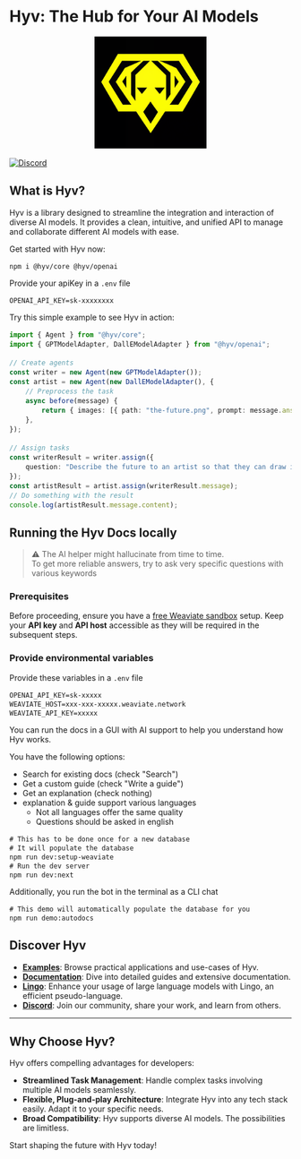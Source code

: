 # Hyv: The Hub for Your AI Models

<p align="center"><img src="assets/logo.png" alt="Hyv logo" width="200"/></p>

[![Discord](https://img.shields.io/discord/1091306623819059300?color=7289da&label=Discord&logo=discord&logoColor=fff&style=for-the-badge)](https://discord.com/invite/m3TBB9XEkb)

## What is Hyv?

Hyv is a library designed to streamline the integration and interaction of diverse AI models. It
provides a clean, intuitive, and unified API to manage and collaborate different AI models with
ease.

Get started with Hyv now:

```shell
npm i @hyv/core @hyv/openai
```

Provide your apiKey in a `.env` file

```
OPENAI_API_KEY=sk-xxxxxxxx
```

Try this simple example to see Hyv in action:

```ts
import { Agent } from "@hyv/core";
import { GPTModelAdapter, DallEModelAdapter } from "@hyv/openai";

// Create agents
const writer = new Agent(new GPTModelAdapter());
const artist = new Agent(new DallEModelAdapter(), {
    // Preprocess the task
    async before(message) {
        return { images: [{ path: "the-future.png", prompt: message.answer }] };
    },
});

// Assign tasks
const writerResult = writer.assign({
    question: "Describe the future to an artist so that they can draw it",
});
const artistResult = artist.assign(writerResult.message);
// Do something with the result
console.log(artistResult.message.content);
```

## Running the Hyv Docs locally

> ⚠️ The AI helper might hallucinate from time to time.  
> To get more reliable answers, try to ask very specific questions with various keywords

### Prerequisites

Before proceeding, ensure you have a
[free Weaviate sandbox](https://weaviate.io/developers/weaviate/quickstart#create-a-weaviate-instance)
setup. Keep your **API key** and **API host** accessible as they will be required in the subsequent
steps.

### Provide environmental variables

Provide these variables in a `.env` file

```shell
OPENAI_API_KEY=sk-xxxxx
WEAVIATE_HOST=xxx-xxx-xxxxx.weaviate.network
WEAVIATE_API_KEY=xxxxx
```

You can run the docs in a GUI with AI support to help you understand how Hyv works.

You have the following options:

-   Search for existing docs (check "Search")
-   Get a custom guide (check "Write a guide")
-   Get an explanation (check nothing)
-   explanation & guide support various languages
    -   Not all languages offer the same quality
    -   Questions should be asked in english

```shell
# This has to be done once for a new database
# It will populate the database
npm run dev:setup-weaviate
# Run the dev server
npm run dev:next
```

Additionally, you run the bot in the terminal as a CLI chat

```shell
# This demo will automatically populate the database for you
npm run demo:autodocs
```

## Discover Hyv

-   **[Examples](examples)**: Browse practical applications and use-cases of Hyv.
-   **[Documentation](pages)**: Dive into detailed guides and extensive documentation.
-   **[Lingo](https://github.com/failfa-st/lingo/)**: Enhance your usage of large language models
    with Lingo, an efficient pseudo-language.
-   **[Discord](https://discord.com/invite/m3TBB9XEkb)**: Join our community, share your work, and
    learn from others.

---

## Why Choose Hyv?

Hyv offers compelling advantages for developers:

-   **Streamlined Task Management**: Handle complex tasks involving multiple AI models seamlessly.
-   **Flexible, Plug-and-play Architecture**: Integrate Hyv into any tech stack easily. Adapt it to
    your specific needs.
-   **Broad Compatibility**: Hyv supports diverse AI models. The possibilities are limitless.

Start shaping the future with Hyv today!
